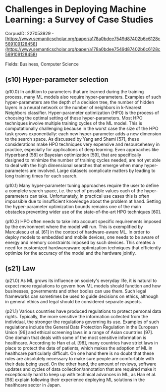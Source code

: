 # Challenges in Deploying Machine Learning: a Survey of Case Studies

CorpusID: 227053929 - [https://www.semanticscholar.org/paper/a178a0bdee7549d87402b6c6128c569109128458](https://www.semanticscholar.org/paper/a178a0bdee7549d87402b6c6128c569109128458)

Fields: Business, Computer Science

## (s10) Hyper-parameter selection
(p10.0) In addition to parameters that are learned during the training process, many ML models also require hyper-parameters. Examples of such hyper-parameters are the depth of a decision tree, the number of hidden layers in a neural network or the number of neighbors in k-Nearest Neighbors classifier. Hyper-parameter optimization (HPO) is the process of choosing the optimal setting of these hyper-parameters. Most HPO techniques involve multiple training cycles of the ML model. This is computationally challenging because in the worst case the size of the HPO task grows exponentially: each new hyper-parameter adds a new dimension to the search space. As discussed by Yang and Shami [57], these considerations make HPO techniques very expensive and resourceheavy in practice, especially for applications of deep learning. Even approaches like Hyperband [58] or Bayesian optimization [59], that are specifically designed to minimize the number of training cycles needed, are not yet able to deal with the high dimensional searches that emerge when many hyper-parameters are involved. Large datasets complicate matters by leading to long training times for each search.

(p10.1) Many hyper-parameter tuning approaches require the user to define a complete search space, i.e. the set of possible values each of the hyper-parameters can take. Unfortunately, in practical use cases this is often impossible due to insufficient knowledge about the problem at hand. Setting the hyper-parameter optimization bounds remains one of the main obstacles preventing wider use of the state-of-the-art HPO techniques [60].

(p10.2) HPO often needs to take into account specific requirements imposed by the environment where the model will run. This is exemplified by Marculescu et al. [61] in the context of hardware-aware ML. In order to deploy models to embedded and mobile devices, one needs to be aware of energy and memory constraints imposed by such devices. This creates a need for customized hardwareaware optimization techniques that efficiently optimize for the accuracy of the model and the hardware jointly.
## (s21) Law
(p21.0) As ML grows its influence on society's everyday life, it is natural to expect more regulations to govern how ML models should function and how businesses, governments and other bodies can use them. Such legal frameworks can sometimes be used to guide decisions on ethics, although in general ethics and legal should be considered separate aspects.

(p21.1) Various countries have produced regulations to protect personal data rights. Typically, the more sensitive the information collected from the individual, the stronger the regulations governing its use. Examples of such regulations include the General Data Protection Regulation in the European Union [96] and ethical screening laws in a range of Asian countries [97]. One domain that deals with some of the most sensitive information is healthcare. According to Han et al. [98], many countries have strict laws in place to protect the data of patients, which makes the adoption of ML in healthcare particularly difficult. On one hand there is no doubt that these rules are absolutely necessary to make sure people are comfortable with their data being used. On the other hand, the amount of reviews, software updates and cycles of data collection/annotation that are required make it exceptionally hard to keep up with technical advances in ML, as Han et al. [98] explain following their experience deploying ML solutions in the healthcare sector in Japan.
